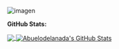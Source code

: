 ![imagen](https://user-images.githubusercontent.com/939888/117234711-e678b900-adfb-11eb-8026-36930f964f70.png)




**GitHub Stats:**  

<a href="https://github.com/joanlopez/Abuelodelanada">
  <img align="center" src="https://github-readme-stats.vercel.app/api/top-langs/?username=Abuelodelanada&hide=java,html,objective-c&title_color=ffffff&text_color=c9cacc&icon_color=2bbc8a&bg_color=1d1f21" />
</a>
<a href="https://github.com/Abuelodelanada/Abuelodelanada">
  <img align="center" src="https://github-readme-stats.vercel.app/api?username=Abuelodelanada&show_icons=true&line_height=27&count_private=true&title_color=ffffff&text_color=c9cacc&icon_color=2bbc8a&bg_color=1d1f21" alt="Abuelodelanada's GitHub Stats" />
</a>
